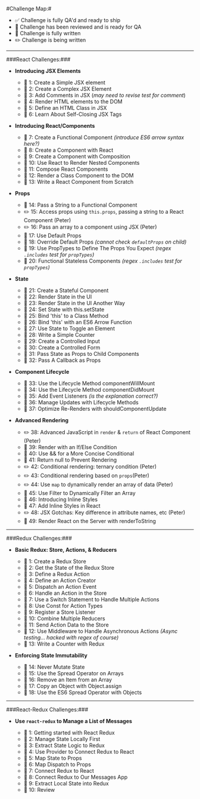 #Challenge Map:#

- :white_check_mark: Challenge is fully QA'd and ready to ship
- :blue_book: Challenge has been reviewed and is ready for QA
- :pencil: Challenge is fully written
- :pencil2: Challenge is being written

---

###React Challenges:###

- **Introducing JSX Elements**

  - :blue_book: 1: Create a Simple JSX element
  - :blue_book: 2: Create a Complex JSX Element
  - :blue_book: 3: Add Comments in JSX (*may need to revise test for comment*)
  - :blue_book: 4: Render HTML elements to the DOM
  - :blue_book: 5: Define an HTML Class in JSX
  - :blue_book: 6: Learn About Self-Closing JSX Tags

- **Introducing React/Components**

  - :blue_book: 7: Create a Functional Component *(introduce ES6 arrow syntax here?)*
  - :blue_book: 8: Create a Component with React
  - :blue_book: 9: Create a Component with Composition
  - :blue_book: 10: Use React to Render Nested Components
  - :blue_book: 11: Compose React Components
  - :blue_book: 12: Render a Class Component to the DOM
  - :blue_book: 13: Write a React Component from Scratch

- **Props**

  - :blue_book: 14: Pass a String to a Functional Component
  - :pencil2: 15: Access props using `this.props`, passing a string to a React Component (Peter)
  - :pencil2: 16: Pass an array to a component using JSX (Peter)
  - :blue_book: 17: Use Default Props
  - :blue_book: 18: Override Default Props *(cannot check `defaultProps` on child)*
  - :blue_book: 19: Use PropTypes to Define The Props You Expect *(regex `.includes` test for `propTypes`)*
  - :blue_book: 20: Functional Stateless Components *(regex `.includes` test for `propTypes`)*

- **State**

  - :blue_book: 21: Create a Stateful Component
  - :blue_book: 22: Render State in the UI
  - :blue_book: 23: Render State in the UI Another Way
  - :blue_book: 24: Set State with this.setState
  - :blue_book: 25: Bind 'this' to a Class Method
  - :blue_book: 26: Bind 'this' with an ES6 Arrow Function
  - :blue_book: 27: Use State to Toggle an Element
  - :blue_book: 28: Write a Simple Counter
  - :blue_book: 29: Create a Controlled Input
  - :blue_book: 30: Create a Controlled Form
  - :blue_book: 31: Pass State as Props to Child Components
  - :blue_book: 32: Pass A Callback as Props

- **Component Lifecycle**

  - :blue_book: 33: Use the Lifecycle Method componentWillMount
  - :blue_book: 34: Use the Lifecycle Method componentDidMount
  - :blue_book: 35: Add Event Listeners *(is the explanation correct?)*
  - :blue_book: 36: Manage Updates with Lifecycle Methods
  - :blue_book: 37: Optimize Re-Renders with shouldComponentUpdate

- **Advanced Rendering**

  - :pencil2: 38: Advanced JavaScript in `render` & `return` of React Component (Peter)
  - :blue_book: 39: Render with an If/Else Condition
  - :blue_book: 40: Use && for a More Concise Conditional
  - :blue_book: 41: Return null to Prevent Rendering
  - :pencil2: 42: Conditional rendering: ternary condition (Peter)
  - :pencil2: 43: Conditional rendering based on `props`(Peter)
  - :pencil2: 44: Use `map` to dynamically render an array of data (Peter)
  - :blue_book: 45: Use Filter to Dynamically Filter an Array
  - :blue_book: 46: Introducing Inline Styles
  - :blue_book: 47: Add Inline Styles in React
  - :pencil2: 48: JSX Gotchas: Key difference in attribute names, etc (Peter)
  - :blue_book: 49: Render React on the Server with renderToString

---

###Redux Challenges:###

- **Basic Redux: Store, Actions, & Reducers**

  - :blue_book: 1: Create a Redux Store
  - :blue_book: 2: Get the State of the Redux Store
  - :blue_book: 3: Define a Redux Action
  - :blue_book: 4: Define an Action Creator
  - :blue_book: 5: Dispatch an Action Event
  - :blue_book: 6: Handle an Action in the Store
  - :blue_book: 7: Use a Switch Statement to Handle Multiple Actions
  - :blue_book: 8: Use Const for Action Types
  - :blue_book: 9: Register a Store Listener
  - :blue_book: 10: Combine Multiple Reducers
  - :blue_book: 11: Send Action Data to the Store
  - :blue_book: 12: Use Middleware to Handle Asynchronous Actions *(Async testing... hacked with regex of course)*
  - :blue_book: 13: Write a Counter with Redux

- **Enforcing State Immutability**

  - :blue_book: 14: Never Mutate State
  - :blue_book: 15: Use the Spread Operator on Arrays
  - :blue_book: 16: Remove an Item from an Array
  - :blue_book: 17: Copy an Object with Object.assign
  - :blue_book: 18: Use the ES6 Spread Operator with Objects

---

###React-Redux Challenges:###

- **Use `react-redux` to Manage a List of Messages**

  - :blue_book: 1: Getting started with React Redux
  - :blue_book: 2: Manage State Locally First
  - :blue_book: 3: Extract State Logic to Redux
  - :blue_book: 4: Use Provider to Connect Redux to React
  - :blue_book: 5: Map State to Props
  - :blue_book: 6: Map Dispatch to Props
  - :blue_book: 7: Connect Redux to React
  - :blue_book: 8: Connect Redux to Our Messages App
  - :blue_book: 9: Extract Local State into Redux
  - :blue_book: 10: Review



